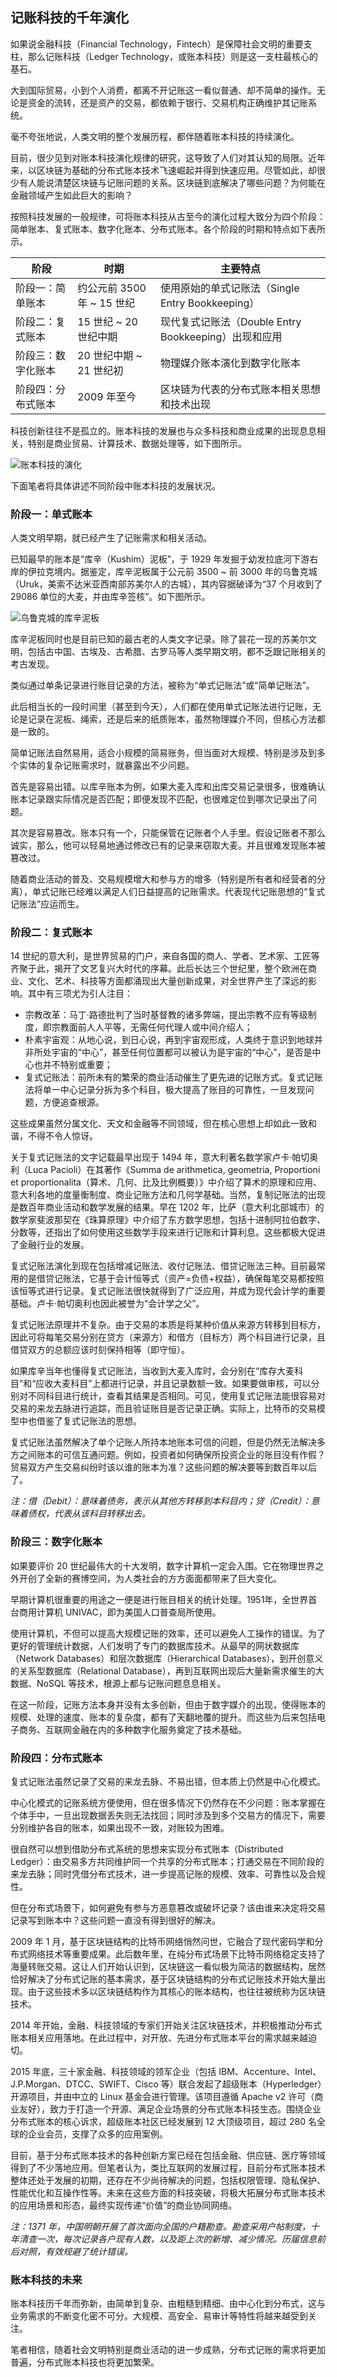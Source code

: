 ## 记账科技的千年演化

如果说金融科技（Financial Technology，Fintech）是保障社会文明的重要支柱，那么记账科技（Ledger Technology，或账本科技）则是这一支柱最核心的基石。

大到国际贸易，小到个人消费，都离不开记账这一看似普通、却不简单的操作。无论是资金的流转，还是资产的交易，都依赖于银行、交易机构正确维护其记账系统。

毫不夸张地说，人类文明的整个发展历程，都伴随着账本科技的持续演化。

目前，很少见到对账本科技演化规律的研究，这导致了人们对其认知的局限。近年来，以区块链为基础的分布式账本技术飞速崛起并得到快速应用。尽管如此，却很少有人能说清楚区块链与记账问题的关系。区块链到底解决了哪些问题？为何能在金融领域产生如此巨大的影响？

按照科技发展的一般规律，可将账本科技从古至今的演化过程大致分为四个阶段：简单账本、复式账本、数字化账本、分布式账本。各个阶段的时期和特点如下表所示。

| 阶段 | 时期 | 主要特点 |
| --- | --- | --- |
| 阶段一：简单账本 | 约公元前 3500 年 ~ 15 世纪 | 使用原始的单式记账法（Single Entry Bookkeeping） |
| 阶段二：复式账本 | 15 世纪 ~ 20 世纪中期 | 现代复式记账法（Double Entry Bookkeeping）出现和应用 |
| 阶段三：数字化账本 | 20 世纪中期 ~ 21 世纪初 | 物理媒介账本演化到数字化账本 |
| 阶段四：分布式账本 | 2009 年至今 | 区块链为代表的分布式账本相关思想和技术出现 |

科技创新往往不是孤立的。账本科技的发展也与众多科技和商业成果的出现息息相关，特别是商业贸易、计算技术、数据处理等，如下图所示。

![账本科技的演化](_images/ledger_history.png)

下面笔者将具体讲述不同阶段中账本科技的发展状况。

### 阶段一：单式账本

人类文明早期，就已经产生了记账需求和相关活动。

已知最早的账本是“库辛（Kushim）泥板”，于 1929 年发掘于幼发拉底河下游右岸的伊拉克境内。据鉴定，库辛泥板属于公元前 3500 ~ 前 3000 年的乌鲁克城（Uruk，美索不达米亚西南部苏美尔人的古城），其内容据破译为“37 个月收到了 29086 单位的大麦，并由库辛签核”。如下图所示。

![乌鲁克城的库辛泥板](_images/kushim.png)

库辛泥板同时也是目前已知的最古老的人类文字记录。除了昙花一现的苏美尔文明，包括古中国、古埃及、古希腊、古罗马等人类早期文明，都不乏跟记账相关的考古发现。

类似通过单条记录进行账目记录的方法，被称为“单式记账法”或“简单记账法”。

此后相当长的一段时间里（甚至到今天），人们都在使用单式记账法进行记账，无论是记录在泥板、绳索，还是后来的纸质账本，虽然物理媒介不同，但核心方法都是一致的。

简单记账法自然易用，适合小规模的简易账务，但当面对大规模、特别是涉及到多个实体的复杂记账需求时，就暴露出不少问题。

首先是容易出错。以库辛账本为例，如果大麦入库和出库交易记录很多，很难确认账本记录跟实际情况是否匹配；即便发现不匹配，也很难定位到哪次记录出了问题。

其次是容易篡改。账本只有一个，只能保管在记账者个人手里。假设记账者不那么诚实，那么，他可以轻易地通过修改已有的记录来窃取大麦。并且很难发现账本被篡改过。

随着商业活动的普及、交易规模增大和参与方的增多（特别是所有者和经营者的分离），单式记账已经难以满足人们日益提高的记账需求。代表现代记账思想的“复式记账法”应运而生。

### 阶段二：复式账本

14 世纪的意大利，是世界贸易的门户，来自各国的商人、学者、艺术家、工匠等齐聚于此，揭开了文艺复兴大时代的序幕。此后长达三个世纪里，整个欧洲在商业、文化、艺术、科技等方面都涌现出大量创新成果，对全世界产生了深远的影响。其中有三项尤为引人注目：

* 宗教改革：马丁·路德批判了当时基督教的诸多弊端，提出宗教不应有等级制度，即宗教面前人人平等，无需任何代理人或中间介绍人；
* 朴素宇宙观：从地心说，到日心说，再到宇宙观形成，人类终于意识到地球并非所处宇宙的“中心”，甚至任何位置都可以被认为是宇宙的“中心”，是否是中心也并不特别或重要；
* 复式记账法：前所未有的繁荣的商业活动催生了更先进的记账方式。复式记账法将单一中心记录分拆为多个科目，极大提高了账目的可靠性，一旦发现问题，方便追查根源。

这些成果虽然分属文化、天文和金融等不同领域，但在核心思想上却如此一致和谐，不得不令人惊讶。

关于复式记账法的文字记载最早出现于 1494 年，意大利著名数学家卢卡·帕切奥利（Luca Pacioli）在其著作《Summa de arithmetica, geometria, Proportioni et proportionalita（算术、几何、比及比例概要）》中介绍了算术的原理和应用、意大利各地的度量衡制度、商业记账方法和几何学基础。当然，复制记账法的出现是数百年商业活动和数学发展的结果。早在 1202 年，比萨（意大利北部城市）的数学家斐波那契在《珠算原理》中介绍了东方数学思想，包括十进制阿拉伯数字、分数等，还指出了如何使用这些数学手段来进行记账和计算利息。这些都极大促进了金融行业的发展。

复式记账法演化到现在包括增减记账法、收付记账法、借贷记账法三种。目前最常用的是借贷记账法，它基于会计恒等式（资产=负债+权益），确保每笔交易都按照该恒等式进行记录。复式记账法很快就得到了广泛应用，并成为现代会计学的重要基础。卢卡·帕切奥利也因此被誉为“会计学之父”。

复式记账法原理并不复杂。由于交易的本质是将某种价值从来源方转移到目标方，因此可将每笔交易分别在贷方（来源方）和借方（目标方）两个科目进行记录，且借贷双方的总额应该时刻保持相等（即守恒）。

如果库辛当年也懂得复式记账法，当收到大麦入库时，会分别在“库存大麦科目”和“应收大麦科目”上都进行记录，并且记录数额一致。如果要做审核，可以分别对不同科目进行统计，查看其结果是否相同。可见，使用复式记账法能很容易对交易的来龙去脉进行追踪，而且验证账目是否记录正确。实际上，比特币的交易模型中也借鉴了复式记账法的思想。

复式记账法虽然解决了单个记账人所持本地账本可信的问题，但是仍然无法解决多方之间账本的可信互通问题。例如，投资者如何确保所投资企业的账目没有作假？贸易双方产生交易纠纷时该以谁的账本为准？这些问题的解决要等到数百年以后了。

*注：借（Debit）：意味着债务，表示从其他方转移到本科目内；贷（Credit）：意味着债权，代表从该科目转移出去。*


### 阶段三：数字化账本

如果要评价 20 世纪最伟大的十大发明，数字计算机一定会入围。它在物理世界之外开创了全新的赛博空间，为人类社会的方方面面都带来了巨大变化。

早期计算机很重要的用途之一便是进行账目相关的统计处理。1951年，全世界首台商用计算机 UNIVAC，即为美国人口普查局所使用。

使用计算机，不但可以提高大规模记账的效率，还可以避免人工操作的错误。为了更好的管理统计数据，人们发明了专门的数据库技术。从最早的网状数据库（Network Databases）和层次数据库（Hierarchical Databases），到开创意义的关系型数据库（Relational Database），再到互联网出现后大量新需求催生的大数据、NoSQL 等技术，根源上都与记账问题息息相关。

在这一阶段，记账方法本身并没有太多创新，但由于数字媒介的出现，使得账本的规模、处理的速度、账本的复杂度，都有了天翻地覆的提升。而这些为后来包括电子商务、互联网金融在内的多种数字化服务奠定了技术基础。

### 阶段四：分布式账本

复式记账法虽然记录了交易的来龙去脉、不易出错，但本质上仍然是中心化模式。

中心化模式的记账系统方便使用，但在很多情况下仍然存在不少问题：账本掌握在个体手中，一旦出现数据丢失则无法找回；同时涉及到多个交易方的情况下，需要分别维护各自的账本，如果出现不一致，对账较为困难。

很自然可以想到借助分布式系统的思想来实现分布式账本（Distributed Ledger）：由交易多方共同维护同一个共享的分布式账本；打通交易在不同阶段的来龙去脉；同时凭借分布式技术，进一步提高记账的规模、效率、可靠性以及合规性。

但在分布式场景下，如何避免有参与方恶意篡改或破坏记录？该由谁来决定将交易记录写到账本中？这些问题一直没有得到很好的解决。

2009 年 1 月，基于区块链结构的比特币网络悄然问世，它融合了现代密码学和分布式网络技术等重要成果。此后数年里，在纯分布式场景下比特币网络稳定支持了海量转账交易。这让人们开始认识到，区块链这一看似极为简洁的数据结构，居然恰好解决了分布式记账的基本需求，基于区块链结构的分布式记账技术开始大量出现。由于这些技术多以区块链结构作为其核心的账本结构，也往往被统称为区块链技术。

2014 年开始，金融、科技领域的专家们开始关注区块链技术，并积极推动分布式账本相关应用落地。在此过程中，对开放、先进分布式账本平台的需求越来越迫切。

2015 年底，三十家金融、科技领域的领军企业（包括 IBM、Accenture、Intel、J.P.Morgan、DTCC、SWIFT、Cisco 等）联合发起了超级账本（Hyperledger）开源项目，并由中立的 Linux 基金会进行管理。该项目遵循 Apache v2 许可（商业友好），致力于打造一个开源、满足企业场景的分布式账本科技生态。围绕企业分布式账本的核心诉求，超级账本社区已经发展到 12 大顶级项目，超过 280 名全球的企业会员，支撑了众多的应用案例。

目前，基于分布式账本技术的各种创新方案已经在包括金融、供应链、医疗等领域得到了不少落地应用。但笔者认为，类比互联网的发展过程，目前分布式账本技术整体还处于发展的初期，还存在不少尚待解决的问题，包括权限管理、隐私保护、性能优化和互操作性等。未来在这些方面的科技突破，将极大拓展分布式账本技术的应用场景和形态，最终实现传递“价值”的商业协同网络。

*注：1371 年，中国明朝开展了首次面向全国的户籍勘查。勘查采用户帖制度，十年清查一次，每次记录各户现有人数，以及距上次的新增、减少情况。历届信息前后对照，有效规避了统计错误。*

### 账本科技的未来

账本科技历千年而弥新，由简单到复杂、由粗糙到精细、由中心化到分布式，这与业务需求的不断变化密不可分。大规模、高安全、易审计等特性将越来越受到关注。

笔者相信，随着社会文明特别是商业活动的进一步成熟，分布式记账的需求将更加普遍，分布式账本科技也将更加繁荣。
